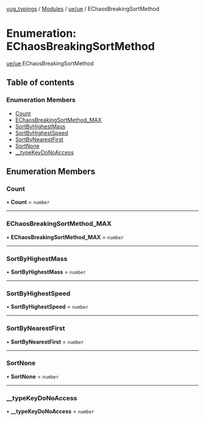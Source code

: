 [yug_typings](../README.md) / [Modules](../modules.md) / [ue/ue](../modules/ue_ue.md) / EChaosBreakingSortMethod

# Enumeration: EChaosBreakingSortMethod

[ue/ue](../modules/ue_ue.md).EChaosBreakingSortMethod

## Table of contents

### Enumeration Members

- [Count](ue_ue.EChaosBreakingSortMethod.md#count)
- [EChaosBreakingSortMethod\_MAX](ue_ue.EChaosBreakingSortMethod.md#echaosbreakingsortmethod_max)
- [SortByHighestMass](ue_ue.EChaosBreakingSortMethod.md#sortbyhighestmass)
- [SortByHighestSpeed](ue_ue.EChaosBreakingSortMethod.md#sortbyhighestspeed)
- [SortByNearestFirst](ue_ue.EChaosBreakingSortMethod.md#sortbynearestfirst)
- [SortNone](ue_ue.EChaosBreakingSortMethod.md#sortnone)
- [\_\_typeKeyDoNoAccess](ue_ue.EChaosBreakingSortMethod.md#__typekeydonoaccess)

## Enumeration Members

### Count

• **Count** = `number`

___

### EChaosBreakingSortMethod\_MAX

• **EChaosBreakingSortMethod\_MAX** = `number`

___

### SortByHighestMass

• **SortByHighestMass** = `number`

___

### SortByHighestSpeed

• **SortByHighestSpeed** = `number`

___

### SortByNearestFirst

• **SortByNearestFirst** = `number`

___

### SortNone

• **SortNone** = `number`

___

### \_\_typeKeyDoNoAccess

• **\_\_typeKeyDoNoAccess** = `number`
